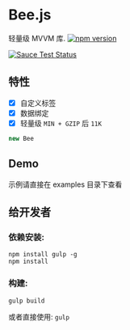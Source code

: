 # Bee.js

轻量级 MVVM 库. [![npm version](https://badge.fury.io/js/beejs.svg)](http://badge.fury.io/js/beejs)

[![Sauce Test Status](https://saucelabs.com/browser-matrix/ckr189.svg)](https://travis-ci.org/CFETeam/bee.js)

特性
---
- [x] 自定义标签
- [x] 数据绑定
- [x] 轻量级 `MIN + GZIP` 后 `11K`

```javascript
new Bee
```

Demo
---
示例请直接在 examples 目录下查看

给开发者
---
### 依赖安装:

```
npm install gulp -g
npm install
```

### 构建:

```
gulp build
```

或者直接使用: `gulp`
